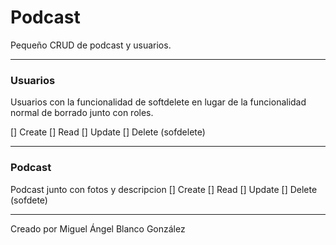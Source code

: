 <h1>Podcast</h1>
Pequeño CRUD de podcast y usuarios.
<hr>
<h3>Usuarios</h3>
<p>
Usuarios con la funcionalidad de softdelete en lugar de la funcionalidad normal de borrado junto con roles.
</p>
[] Create
[] Read
[] Update
[] Delete (sofdelete)
<hr>
<h3>Podcast</h3>
Podcast junto con fotos y descripcion 
[] Create
[] Read
[] Update
[] Delete (sofdete)
<hr>
Creado por Miguel Ángel Blanco González